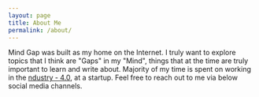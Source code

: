 ```yaml
---
layout: page
title: About Me
permalink: /about/
---
```


Mind Gap was built as my home on the Internet. I truly want to explore topics that I think are "Gaps" in my "Mind", things that at the time are truly important to learn and write about. 
Majority of my time is spent on working in the [ndustry - 4.0](https://en.wikipedia.org/wiki/Fourth_Industrial_Revolution), at a startup. 
Feel free to reach out to me via below social media channels. 
